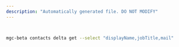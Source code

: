 ```yaml
---
description: "Automatically generated file. DO NOT MODIFY"
---
```


```bash


mgc-beta contacts delta get --select "displayName,jobTitle,mail"

```